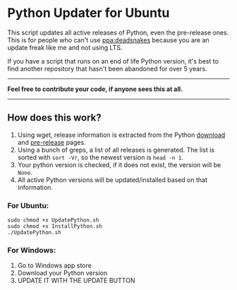 # Python Updater for Ubuntu

This script updates all active releases of Python, even the pre-release ones. This is for people who can't use [ppa:deadsnakes](https://launchpad.net/~deadsnakes/+archive/ubuntu/ppa) because you are an update freak like me and not using LTS.

If you have a script that runs on an end of life Python version, it's best to find another repository that hasn't been abandoned for over 5 years.

---
**Feel free to contribute your code, if anyone sees this at all.**

---

## How does this work?
1. Using wget, release information is extracted from the Python [download](https://www.python.org/downloads/) and [pre-release](https://www.python.org/download/pre-releases/) pages.
2. Using a bunch of greps, a list of all releases is generated. The list is sorted with `sort -Vr`, so the newest version is `head -n 1`.
3. Your python version is checked, if it does not exist, the version will be `None`.
4. All active Python versions will be updated/installed based on that information.

### For Ubuntu:
```shell
sudo chmod +x UpdatePython.sh
sudo chmod +x InstallPython.sh
./UpdatePython.sh
```

### For Windows:
1. Go to Windows app store
2. Download your Python version
3. UPDATE IT WITH THE UPDATE BUTTON
